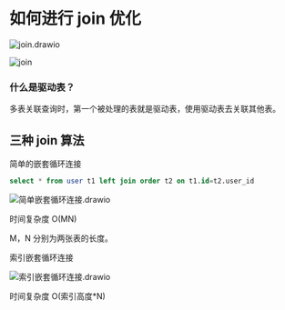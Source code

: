 # 如何进行 join 优化

![join.drawio](https://csnotes.oss-cn-beijing.aliyuncs.com/photos/join.drawio.png)

![join](https://csnotes.oss-cn-beijing.aliyuncs.com/photos/join.jpeg)

### 什么是驱动表？

多表关联查询时，第一个被处理的表就是驱动表，使用驱动表去关联其他表。

## 三种 join 算法

简单的嵌套循环连接

```sql
select * from user t1 left join order t2 on t1.id=t2.user_id
```

![简单嵌套循环连接.drawio](https://csnotes.oss-cn-beijing.aliyuncs.com/photos/%E7%AE%80%E5%8D%95%E5%B5%8C%E5%A5%97%E5%BE%AA%E7%8E%AF%E8%BF%9E%E6%8E%A5.drawio.png)



时间复杂度 O(MN)

M，N 分别为两张表的长度。

索引嵌套循环连接

![索引嵌套循环连接.drawio](https://csnotes.oss-cn-beijing.aliyuncs.com/photos/%E7%B4%A2%E5%BC%95%E5%B5%8C%E5%A5%97%E5%BE%AA%E7%8E%AF%E8%BF%9E%E6%8E%A5.drawio.png)

时间复杂度 O(索引高度*N)

